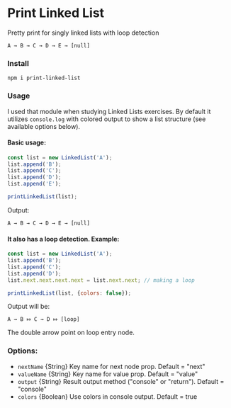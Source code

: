 # Print Linked List
Pretty print for singly linked lists with loop detection

```
A → B → C → D → E → [null]
```

### Install

    npm i print-linked-list

### Usage

I used that module when studying Linked Lists exercises.
By default it utilizes `console.log` with colored output to show a list structure (see available options below).

#### Basic usage:

```javascript
const list = new LinkedList('A');
list.append('B');
list.append('C');
list.append('D');
list.append('E');

printLinkedList(list);
```

Output:
```
A → B → C → D → E → [null]
```

#### It also has a loop detection. Example:

```javascript
const list = new LinkedList('A');
list.append('B');
list.append('C');
list.append('D');
list.next.next.next.next = list.next.next; // making a loop

printLinkedList(list, {colors: false});
```

Output will be:

```
A → B ⤇ C → D ⤇ [loop]
```
The double arrow point on loop entry node.

### Options:

 * `nextName` {String} Key name for next node prop. Default = "next"
 * `valueName` {String} Key name for value prop. Default = "value"
 * `output` {String} Result output method ("console" or "return"). Default = "console"
 * `colors` {Boolean} Use colors in console output. Default = true